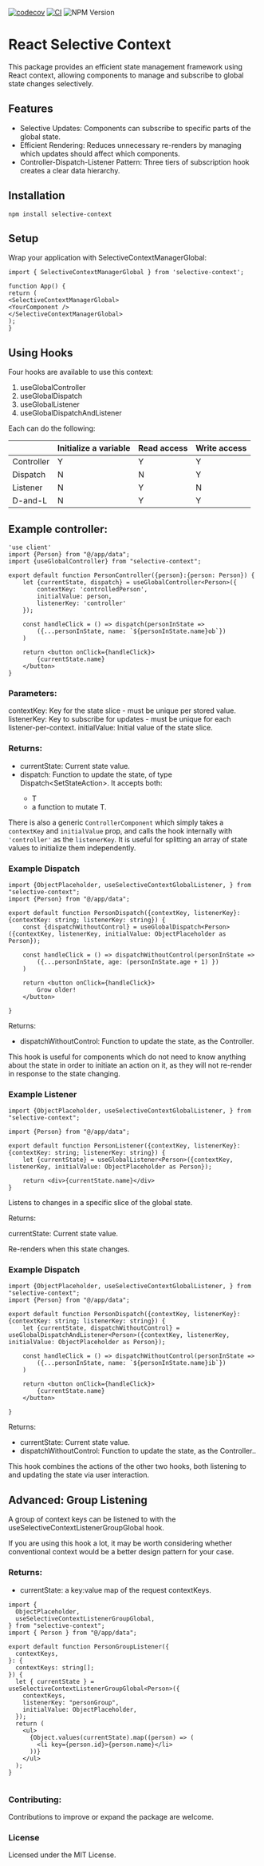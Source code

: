 [![codecov](https://codecov.io/github/buchananwill/selective-context/branch/main/graph/badge.svg?token=UGS600FP3U)](https://codecov.io/github/buchananwill/selective-context)
[![CI](https://github.com/buchananwill/selective-context/actions/workflows/main.yml/badge.svg?branch=main)](https://github.com/buchananwill/selective-context/actions/workflows/main.yml)
![NPM Version](https://img.shields.io/npm/v/selective-context?color=%2351B88C)


# React Selective Context
This package provides an efficient state management framework using React context, allowing components to manage and subscribe to global state changes selectively.

## Features
- Selective Updates: Components can subscribe to specific parts of the global state.
- Efficient Rendering: Reduces unnecessary re-renders by managing which updates should affect which components.
- Controller-Dispatch-Listener Pattern: Three tiers of subscription hook creates a clear data hierarchy.

## Installation
``` 
npm install selective-context
```

## Setup
Wrap your application with SelectiveContextManagerGlobal:

``` 
import { SelectiveContextManagerGlobal } from 'selective-context';

function App() {
return (
<SelectiveContextManagerGlobal>
<YourComponent />
</SelectiveContextManagerGlobal>
);
}

```

## Using Hooks

Four hooks are available to use this context:

1. useGlobalController
2. useGlobalDispatch
3. useGlobalListener
4. useGlobalDispatchAndListener

Each can do the following:

|            | Initialize a variable | Read access | Write access |
|------------|-----------------------|-------------|--------------|
| Controller | Y                     | Y           | Y            |
| Dispatch   | N                     | N           | Y            |
| Listener   | N                     | Y           | N            |
| D-and-L    | N                     | Y           | Y            |

## Example controller:
```
'use client'
import {Person} from "@/app/data";
import {useGlobalController} from "selective-context";

export default function PersonController({person}:{person: Person}) {
    let {currentState, dispatch} = useGlobalController<Person>({
        contextKey: 'controlledPerson',
        initialValue: person,
        listenerKey: 'controller'
    });

    const handleClick = () => dispatch(personInState =>
        ({...personInState, name: `${personInState.name}ob`})
    )

    return <button onClick={handleClick}>
        {currentState.name}
    </button>
}
```


### Parameters:

contextKey: Key for the state slice - must be unique per stored value.
listenerKey: Key to subscribe for updates - must be unique for each listener-per-context.
initialValue: Initial value of the state slice.

### Returns:

- currentState: Current state value.
- dispatch: Function to update the state, of type Dispatch<SetStateAction<T>>. It accepts both:
  - T 
  - a function to mutate T.

There is also a generic `ControllerComponent` which simply takes a `contextKey` and `initialValue` prop, and calls the hook internally with `'controller'` as the `listenerKey`. It is useful for splitting an array of state values to initialize them independently. 

### Example Dispatch 

``` 
import {ObjectPlaceholder, useSelectiveContextGlobalListener, } from "selective-context";
import {Person} from "@/app/data";

export default function PersonDispatch({contextKey, listenerKey}:{contextKey: string; listenerKey: string}) {
    const {dispatchWithoutControl} = useGlobalDispatch<Person>({contextKey, listenerKey, initialValue: ObjectPlaceholder as Person});

    const handleClick = () => dispatchWithoutControl(personInState =>
        ({...personInState, age: (personInState.age + 1) })
    )

    return <button onClick={handleClick}>
        Grow older!
    </button>

}
```

Returns:

- dispatchWithoutControl: Function to update the state, as the Controller.

This hook is useful for components which do not need to know anything about the state in order to initiate an action on it, as they will not re-render in response to the state changing.

### Example Listener

``` 
import {ObjectPlaceholder, useSelectiveContextGlobalListener, } from "selective-context";

import {Person} from "@/app/data";

export default function PersonListener({contextKey, listenerKey}:{contextKey: string; listenerKey: string}) {
    let {currentState} = useGlobalListener<Person>({contextKey, listenerKey, initialValue: ObjectPlaceholder as Person});

    return <div>{currentState.name}</div>
}
```

Listens to changes in a specific slice of the global state.

Returns:

currentState: Current state value.

Re-renders when this state changes.

### Example Dispatch

``` 
import {ObjectPlaceholder, useSelectiveContextGlobalListener, } from "selective-context";
import {Person} from "@/app/data";

export default function PersonDispatch({contextKey, listenerKey}:{contextKey: string; listenerKey: string}) {
    let {currentState, dispatchWithoutControl} = useGlobalDispatchAndListener<Person>({contextKey, listenerKey, initialValue: ObjectPlaceholder as Person});

    const handleClick = () => dispatchWithoutControl(personInState =>
        ({...personInState, name: `${personInState.name}ib`})
    )

    return <button onClick={handleClick}>
        {currentState.name}
    </button>

}
```

Returns:

- currentState: Current state value.
- dispatchWithoutControl: Function to update the state, as the Controller..

This hook combines the actions of the other two hooks, both listening to and updating the state via user interaction.

## Advanced: Group Listening

A group of context keys can be listened to with the useSelectiveContextListenerGroupGlobal hook. 

If you are using this hook a lot, it may be worth considering whether conventional context would be a better design pattern for your case.

### Returns:

- currentState: a key:value map of the request contextKeys.

```
import {
  ObjectPlaceholder,
  useSelectiveContextListenerGroupGlobal,
} from "selective-context";
import { Person } from "@/app/data";

export default function PersonGroupListener({
  contextKeys,
}: {
  contextKeys: string[];
}) {
  let { currentState } = useSelectiveContextListenerGroupGlobal<Person>({
    contextKeys,
    listenerKey: "personGroup",
    initialValue: ObjectPlaceholder,
  });
  return (
    <ul>
      {Object.values(currentState).map((person) => (
        <li key={person.id}>{person.name}</li>
      ))}
    </ul>
  );
}
 
```


### Contributing:
Contributions to improve or expand the package are welcome.

### License
Licensed under the MIT License.